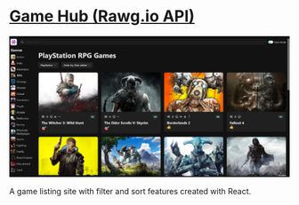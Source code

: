<a href="https://game-hub-agilbertdev-alexandre-gilberts-projects.vercel.app/"><h1>Game Hub (Rawg.io API)</h1></a>
<a href="https://game-hub-agilbertdev-alexandre-gilberts-projects.vercel.app/"><img src="preview.jpg"/></a>
<p>A game listing site with filter and sort features created with React.</p>
